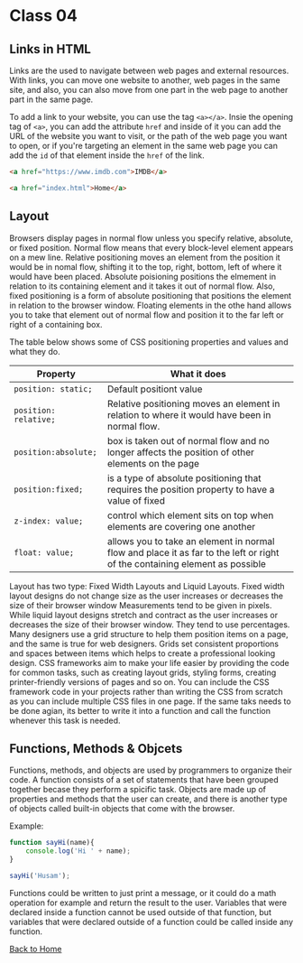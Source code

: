 # Class 04

## Links in HTML

Links are the used to navigate between web pages and external resources. With links, you can move one website to another, web pages in the same site, and also, you can also move from one part in the web page to another part in the same page.

To add a link to your website, you can use the tag `<a></a>`. Insie the opening tag of `<a>`, you can add the attribute `href` and inside of it you can add the URL of the website you want to visit, or the path of the web page you want to open, or if you're targeting an element in the same web page you can add the `id` of that element inside the `href` of the link.

```html
<a href="https://www.imdb.com">IMDB</a>
```

```html
<a href="index.html">Home</a>
```

## Layout

Browsers display pages in normal flow unless you specify relative, absolute, or fixed position. Normal flow means that every block-level element appears on a mew line. Relative positioning moves an element from the position it would be in nomal flow, shifting it to the top, right, bottom, left of where it would have been placed. Absolute poisioning positions the elmement in relation to its containing element and it takes it out of normal flow.
Also, fixed positioning is a form of absolute positioning that positions the element in relation to the browser window. Floating elements in the othe hand allows you to take that element out of normal flow and position it to the far left or right of a containing box.

The table below shows some of CSS positioning properties and values and what they do.

| Property | What it does |
|----|----|
| `position: static;` | Default positiont value |
| `position: relative;` | Relative positioning moves an element in relation to where it would have been in normal flow. |
| `position:absolute;` | box is taken out of normal flow and no longer affects the position of other elements on the page |
| `position:fixed;` | is a type of absolute positioning that requires the position property to have a value of fixed |
| `z-index: value;` | control which element sits on top when elements are covering one another |
| `float: value;` | allows you to take an element in normal flow and place it as far to the left or right of the containing element as possible |

Layout has two type: Fixed Width Layouts and Liquid Layouts. Fixed width layout designs do not change size as the user increases or decreases the size of their browser window Measurements tend to be given in pixels. While liquid layout designs stretch and contract as the user increases or decreases the size of their browser window. They tend to use percentages.
Many designers use a grid structure to help them position items on a page, and the same is true for web designers. Grids set consistent proportions and spaces between items which helps to create a professional looking design. CSS frameworks aim to make your life easier by providing the code for common tasks, such as creating layout grids, styling forms, creating printer-friendly versions of pages and so on. You can include the CSS framework code in your projects rather than writing the CSS from scratch as you can include multiple CSS files in one page. If the same taks needs to be done agian, its better to write it into a function and call the function whenever this task is needed.

## Functions, Methods & Objcets

Functions, methods, and objects are used by programmers to organize their code. A function consists of a set of statements that have been grouped together becase they perform a spicific task. Objects are made up of properties and methods that the user can create, and there is another type of objects called built-in objects that come with the browser.

Example:

```javascript
function sayHi(name){
    console.log('Hi ' + name);
}

sayHi('Husam');
```

Functions could be written to just print a message, or it could do a math operation for example and return the result to the user. Variables that were declared inside a function cannot be used outside of that function, but variables that were declared outside of a function could be called inside any function.

[Back to Home](README.md)
